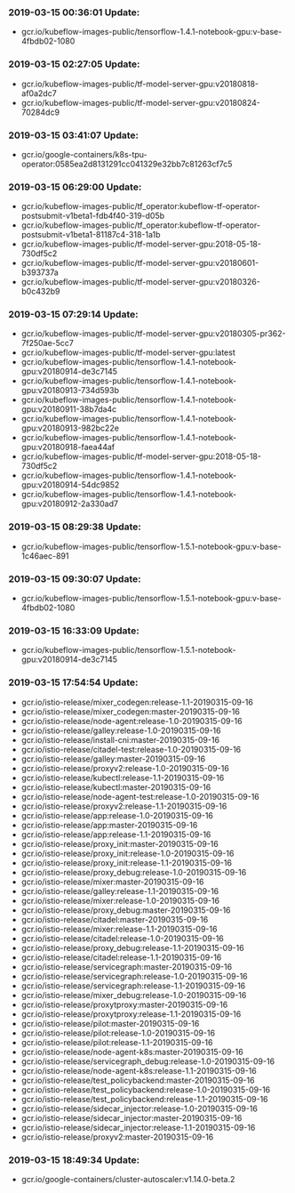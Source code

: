 ### 2019-03-15 00:36:01 Update:

- gcr.io/kubeflow-images-public/tensorflow-1.4.1-notebook-gpu:v-base-4fbdb02-1080
### 2019-03-15 02:27:05 Update:

- gcr.io/kubeflow-images-public/tf-model-server-gpu:v20180818-af0a2dc7
- gcr.io/kubeflow-images-public/tf-model-server-gpu:v20180824-70284dc9
### 2019-03-15 03:41:07 Update:

- gcr.io/google-containers/k8s-tpu-operator:0585ea2d8131291cc041329e32bb7c81263cf7c5
### 2019-03-15 06:29:00 Update:

- gcr.io/kubeflow-images-public/tf_operator:kubeflow-tf-operator-postsubmit-v1beta1-fdb4f40-319-d05b
- gcr.io/kubeflow-images-public/tf_operator:kubeflow-tf-operator-postsubmit-v1beta1-81187c4-318-1a1b
- gcr.io/kubeflow-images-public/tf-model-server-gpu:2018-05-18-730df5c2
- gcr.io/kubeflow-images-public/tf-model-server-gpu:v20180601-b393737a
- gcr.io/kubeflow-images-public/tf-model-server-gpu:v20180326-b0c432b9
### 2019-03-15 07:29:14 Update:

- gcr.io/kubeflow-images-public/tf-model-server-gpu:v20180305-pr362-7f250ae-5cc7
- gcr.io/kubeflow-images-public/tf-model-server-gpu:latest
- gcr.io/kubeflow-images-public/tensorflow-1.4.1-notebook-gpu:v20180914-de3c7145
- gcr.io/kubeflow-images-public/tensorflow-1.4.1-notebook-gpu:v20180913-734d593b
- gcr.io/kubeflow-images-public/tensorflow-1.4.1-notebook-gpu:v20180911-38b7da4c
- gcr.io/kubeflow-images-public/tensorflow-1.4.1-notebook-gpu:v20180913-982bc22e
- gcr.io/kubeflow-images-public/tensorflow-1.4.1-notebook-gpu:v20180918-faea44af
- gcr.io/kubeflow-images-public/tf-model-server-gpu:2018-05-18-730df5c2
- gcr.io/kubeflow-images-public/tensorflow-1.4.1-notebook-gpu:v20180914-54dc9852
- gcr.io/kubeflow-images-public/tensorflow-1.4.1-notebook-gpu:v20180912-2a330ad7
### 2019-03-15 08:29:38 Update:

- gcr.io/kubeflow-images-public/tensorflow-1.5.1-notebook-gpu:v-base-1c46aec-891
### 2019-03-15 09:30:07 Update:

- gcr.io/kubeflow-images-public/tensorflow-1.5.1-notebook-gpu:v-base-4fbdb02-1080
### 2019-03-15 16:33:09 Update:

- gcr.io/kubeflow-images-public/tensorflow-1.5.1-notebook-gpu:v20180914-de3c7145
### 2019-03-15 17:54:54 Update:

- gcr.io/istio-release/mixer_codegen:release-1.1-20190315-09-16
- gcr.io/istio-release/mixer_codegen:master-20190315-09-16
- gcr.io/istio-release/node-agent:release-1.0-20190315-09-16
- gcr.io/istio-release/galley:release-1.0-20190315-09-16
- gcr.io/istio-release/install-cni:master-20190315-09-16
- gcr.io/istio-release/citadel-test:release-1.0-20190315-09-16
- gcr.io/istio-release/galley:master-20190315-09-16
- gcr.io/istio-release/proxyv2:release-1.0-20190315-09-16
- gcr.io/istio-release/kubectl:release-1.1-20190315-09-16
- gcr.io/istio-release/kubectl:master-20190315-09-16
- gcr.io/istio-release/node-agent-test:release-1.0-20190315-09-16
- gcr.io/istio-release/proxyv2:release-1.1-20190315-09-16
- gcr.io/istio-release/app:release-1.0-20190315-09-16
- gcr.io/istio-release/app:master-20190315-09-16
- gcr.io/istio-release/app:release-1.1-20190315-09-16
- gcr.io/istio-release/proxy_init:master-20190315-09-16
- gcr.io/istio-release/proxy_init:release-1.0-20190315-09-16
- gcr.io/istio-release/proxy_init:release-1.1-20190315-09-16
- gcr.io/istio-release/proxy_debug:release-1.0-20190315-09-16
- gcr.io/istio-release/mixer:master-20190315-09-16
- gcr.io/istio-release/galley:release-1.1-20190315-09-16
- gcr.io/istio-release/mixer:release-1.0-20190315-09-16
- gcr.io/istio-release/proxy_debug:master-20190315-09-16
- gcr.io/istio-release/citadel:master-20190315-09-16
- gcr.io/istio-release/mixer:release-1.1-20190315-09-16
- gcr.io/istio-release/citadel:release-1.0-20190315-09-16
- gcr.io/istio-release/proxy_debug:release-1.1-20190315-09-16
- gcr.io/istio-release/citadel:release-1.1-20190315-09-16
- gcr.io/istio-release/servicegraph:master-20190315-09-16
- gcr.io/istio-release/servicegraph:release-1.0-20190315-09-16
- gcr.io/istio-release/servicegraph:release-1.1-20190315-09-16
- gcr.io/istio-release/mixer_debug:release-1.0-20190315-09-16
- gcr.io/istio-release/proxytproxy:master-20190315-09-16
- gcr.io/istio-release/proxytproxy:release-1.1-20190315-09-16
- gcr.io/istio-release/pilot:master-20190315-09-16
- gcr.io/istio-release/pilot:release-1.0-20190315-09-16
- gcr.io/istio-release/pilot:release-1.1-20190315-09-16
- gcr.io/istio-release/node-agent-k8s:master-20190315-09-16
- gcr.io/istio-release/servicegraph_debug:release-1.0-20190315-09-16
- gcr.io/istio-release/node-agent-k8s:release-1.1-20190315-09-16
- gcr.io/istio-release/test_policybackend:master-20190315-09-16
- gcr.io/istio-release/test_policybackend:release-1.0-20190315-09-16
- gcr.io/istio-release/test_policybackend:release-1.1-20190315-09-16
- gcr.io/istio-release/sidecar_injector:release-1.0-20190315-09-16
- gcr.io/istio-release/sidecar_injector:master-20190315-09-16
- gcr.io/istio-release/sidecar_injector:release-1.1-20190315-09-16
- gcr.io/istio-release/proxyv2:master-20190315-09-16
### 2019-03-15 18:49:34 Update:

- gcr.io/google-containers/cluster-autoscaler:v1.14.0-beta.2
